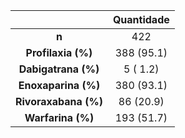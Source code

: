 

|            &nbsp;             |  Quantidade   |
|:-----------------------------:|:----------:|
|             **n**             |    422     |
|   **Profilaxia (%)**   | 388 (95.1) |
|  **Dabigatrana (%)**   |  5 ( 1.2)  |
|  **Enoxaparina (%)**   | 380 (93.1) |
|  **Rivoraxabana (%)**  | 86 (20.9)  |
|   **Warfarina (%)**    | 193 (51.7) |


